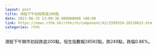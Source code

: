 ```yaml
---
layout: post
title: 恒指下午初段跌逾200點
date: 2021-06-15 13:09:38.000000000 +08:00
link: https://news.rthk.hk/rthk/ch/component/k2/1595919-20210615.htm
categories: rthk
---
```


港股下午開市初段跌逾200點，恒生指數報28592點，跌249點，跌幅0.86%。
